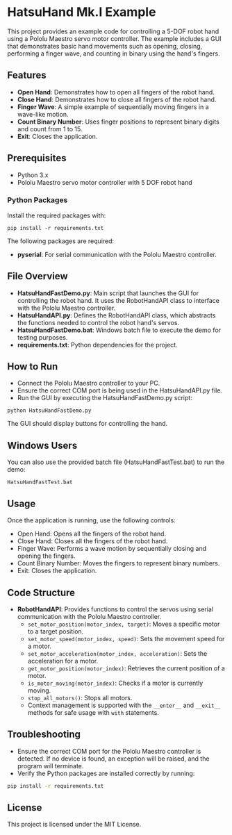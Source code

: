 # HatsuHand Mk.I Example

This project provides an example code for controlling a 5-DOF robot hand using a Pololu Maestro servo motor controller. The example includes a GUI that demonstrates basic hand movements such as opening, closing, performing a finger wave, and counting in binary using the hand's fingers.

## Features

- **Open Hand**: Demonstrates how to open all fingers of the robot hand.
- **Close Hand**: Demonstrates how to close all fingers of the robot hand.
- **Finger Wave**: A simple example of sequentially moving fingers in a wave-like motion.
- **Count Binary Number**: Uses finger positions to represent binary digits and count from 1 to 15.
- **Exit**: Closes the application.

## Prerequisites

- Python 3.x
- Pololu Maestro servo motor controller with 5 DOF robot hand

### Python Packages

Install the required packages with:

```
pip install -r requirements.txt
```

The following packages are required:

- **pyserial**: For serial communication with the Pololu Maestro controller.


## File Overview
- **HatsuHandFastDemo.py**: Main script that launches the GUI for controlling the robot hand. It uses the RobotHandAPI class to interface with the Pololu Maestro controller.
- **HatsuHandAPI.py**: Defines the RobotHandAPI class, which abstracts the functions needed to control the robot hand's servos.
- **HatsuHandFastDemo.bat**: Windows batch file to execute the demo for testing purposes.
- **requirements.txt**: Python dependencies for the project.

## How to Run
- Connect the Pololu Maestro controller to your PC.
- Ensure the correct COM port is being used in the HatsuHandAPI.py file.
- Run the GUI by executing the HatsuHandFastDemo.py script:
```
python HatsuHandFastDemo.py
```

The GUI should display buttons for controlling the hand.

## Windows Users
You can also use the provided batch file (HatsuHandFastTest.bat) to run the demo:
```
HatsuHandFastTest.bat
```

## Usage
Once the application is running, use the following controls:

- Open Hand: Opens all the fingers of the robot hand.
- Close Hand: Closes all the fingers of the robot hand.
- Finger Wave: Performs a wave motion by sequentially closing and opening the fingers.
- Count Binary Number: Moves the fingers to represent binary numbers.
- Exit: Closes the application.

## Code Structure

- **RobotHandAPI**: Provides functions to control the servos using serial communication with the Pololu Maestro controller.
  - `set_motor_position(motor_index, target)`: Moves a specific motor to a target position.
  - `set_motor_speed(motor_index, speed)`: Sets the movement speed for a motor.
  - `set_motor_acceleration(motor_index, acceleration)`: Sets the acceleration for a motor.
  - `get_motor_position(motor_index)`: Retrieves the current position of a motor.
  - `is_motor_moving(motor_index)`: Checks if a motor is currently moving.
  - `stop_all_motors()`: Stops all motors.
  - Context management is supported with the `__enter__` and `__exit__` methods for safe usage with `with` statements.

## Troubleshooting

- Ensure the correct COM port for the Pololu Maestro controller is detected. If no device is found, an exception will be raised, and the program will terminate.
- Verify the Python packages are installed correctly by running:

```bash
pip install -r requirements.txt
```

## License
This project is licensed under the MIT License.